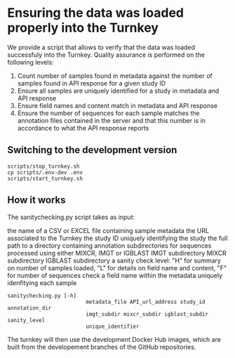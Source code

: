 # Ensuring the data was loaded properly into the Turnkey

We provide a script that allows to verify that the data was loaded successfuly into the Turnkey. Quality assurance is performed on the following levels:

1) Count number of samples found in metadata against the number of samples found in API response for a given study ID
2) Ensure all samples are uniquely identified for a study in metadata and API response
3) Ensure field names and content match in metadata and API response
4) Ensure the number of sequences for each sample matches the annotation files contained in the server and that this number is in accordance to what the API response reports

## Switching to the development version

```
scripts/stop_turnkey.sh
cp scripts/.env-dev .env
scripts/start_turnkey.sh 
```

## How it works

The sanitychecking.py script takes as input:

the name of a CSV or EXCEL file containing sample metadata
the URL associated to the Turnkey
the study ID uniquely identifying the study
the full path to a directory containing annotation subdirectories for sequences processed using either MIXCR, IMGT or IGBLAST
IMGT subdirectory
MIXCR subdirectory
IGBLAST subdirectory
a sanity check level: "H" for summary on number of samples loaded, "L" for details on field name and content, "F" for number of sequences check 
a field name within the metadata uniquely idenfitying each sample


```
sanitychecking.py [-h]
                         metadata_file API_url_address study_id annotation_dir
                         imgt_subdir mixcr_subdir igblast_subdir sanity_level
                         unique_identifier
```



The turnkey will then use the development Docker Hub images, which are built from the developement branches of the GitHub repositories.


